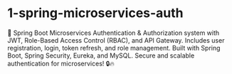 # 1-spring-microservices-auth
🚀 Spring Boot Microservices Authentication &amp; Authorization system with JWT, Role-Based Access Control (RBAC), and API Gateway. Includes user registration, login, token refresh, and role management. Built with Spring Boot, Spring Security, Eureka, and MySQL. Secure and scalable authentication for microservices! 🔒🔥

